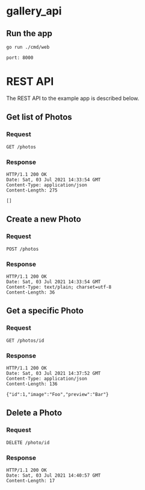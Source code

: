 # gallery_api

## Run the app

    go run ./cmd/web
    
    port: 8000
    
# REST API

The REST API to the example app is described below.

## Get list of Photos

### Request

`GET /photos`

### Response

    HTTP/1.1 200 OK
    Date: Sat, 03 Jul 2021 14:33:54 GMT
    Content-Type: application/json
    Content-Length: 275
    
    []

## Create a new Photo

### Request

`POST /photos`

### Response

    HTTP/1.1 200 OK 
    Date: Sat, 03 Jul 2021 14:33:54 GMT
    Content-Type: text/plain; charset=utf-8
    Content-Length: 36


## Get a specific Photo

### Request

`GET /photos/id`


### Response

    HTTP/1.1 200 OK
    Date: Sat, 03 Jul 2021 14:37:52 GMT
    Content-Type: application/json
    Content-Length: 136
    
    {"id":1,"image":"Foo","preview":"Bar"}
    
## Delete a Photo

### Request

`DELETE /photo/id`

### Response

    HTTP/1.1 200 OK
    Date: Sat, 03 Jul 2021 14:40:57 GMT
    Content-Length: 17
